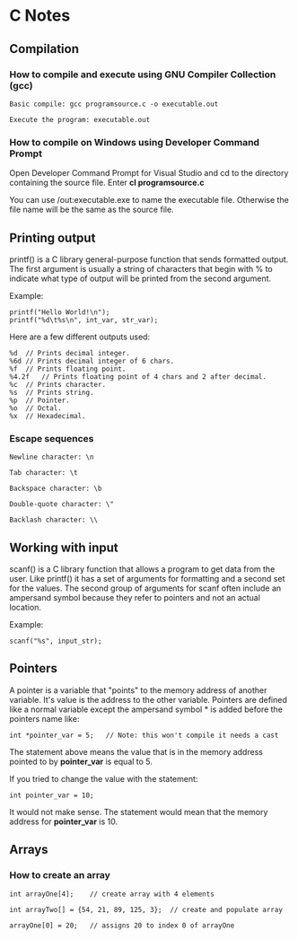 # C Notes

## Compilation

### How to compile and execute using GNU Compiler Collection (gcc)

	Basic compile: gcc programsource.c -o executable.out

	Execute the program: executable.out

### How to compile on Windows using Developer Command Prompt

Open Developer Command Prompt for Visual Studio and cd to the directory containing the source file. Enter <b>cl programsource.c</b>

You can use /out:executable.exe to name the executable file. Otherwise the file name will be the same as the source file.

## Printing output

printf() is a C library general-purpose function that sends formatted output. The first argument is usually a string of characters that begin with % to indicate what type of output will be printed from the second argument.

Example:

	printf("Hello World!\n");
	printf("%d\t%s\n", int_var, str_var);

Here are a few different outputs used:

	%d	// Prints decimal integer.
	%6d	// Prints decimal integer of 6 chars.
	%f	// Prints floating point.
	%4.2f	// Prints floating point of 4 chars and 2 after decimal.
	%c	// Prints character.
	%s	// Prints string.
	%p	// Pointer.
	%o	// Octal.
	%x	// Hexadecimal.  

### Escape sequences

	Newline character: \n

	Tab character: \t

	Backspace character: \b

	Double-quote character: \"

	Backlash character: \\

## Working with input

scanf() is a C library function that allows a program to get data from the user. Like printf() it has a set of arguments for formatting and a second set for the values. The second group of arguments for scanf often include an ampersand symbol because they refer to pointers and not an actual location.

Example:

	scanf("%s", input_str);

## Pointers

A pointer is a variable that "points" to the memory address of another variable. It's value is the address to the other variable. Pointers are defined like a normal variable except the ampersand symbol * is added before the pointers name like:

	int *pointer_var = 5;	// Note: this won't compile it needs a cast

The statement above means the value that is in the memory address pointed to by <b>pointer_var</b> is equal to 5.

If you tried to change the value with the statement:

	int pointer_var = 10;

It would not make sense. The statement would mean that the memory address for <b>pointer_var</b> is 10.

## Arrays

### How to create an array

	int arrayOne[4];	// create array with 4 elements

	int arrayTwo[] = {54, 21, 89, 125, 3};	// create and populate array

	arrayOne[0] = 20;	// assigns 20 to index 0 of arrayOne
